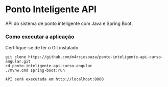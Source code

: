 # Ponto Inteligente API
API do sistema de ponto inteligente com Java e Spring Boot.
### Como executar a aplicação
Certifique-se de ter o Git instalado.
```
git clone https://github.com/m4rciosouza/ponto-inteligente-api-curso-angular.git
cd ponto-inteligente-api-curso-angular
./mvnw.cmd spring-boot:run

API será executada em http://localhost:8080
```
